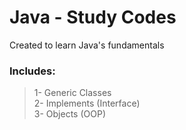 # Java - Study Codes
Created to learn Java's fundamentals

### Includes:
> 1- Generic Classes<br>
> 2- Implements (Interface)<br>
> 3- Objects (OOP)<br>
